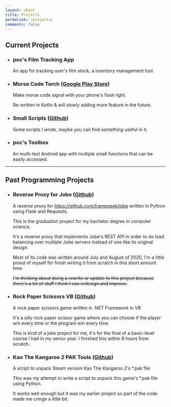 ```yaml
---
layout: about
title: Projects
permalink: /projects/
comments: false
---
```


## Current Projects

- ### poc's Film Tracking App

    An app for tracking user's film stock, a inventory management tool.

- ### Morse Code Torch ([Google Play Store](https://play.google.com/store/apps/details?id=com.perryoncrack.mcfleshlite))

    Make morse code signal with your phone's flash light.

    Re-written in Kotlin & will slowly adding more feature in the future.

- ### Small Scripts ([Github](https://github.com/perryOnCrack/Small-Scripts))

    Some scripts I wrote, maybe you can find something useful in it.

- ### poc's Toolbox

    An multi-tool Android app with multiple small functions that can be easily accessed.

---

## Past Programming Projects

- ### Reverse Proxy for Jobe ([Github](https://github.com/perryOnCrack/Reverse-Proxy-for-Jobe))

    A reverse proxy for https://github.com/trampgeek/jobe written in Python using Flask and Requests.

    This is the graduation project for my bachelor degree in computer science.

    It's a reverse proxy that implements Jobe's REST API in order to do load balancing over multiple Jobe servers instead of one like its original design.

    Most of its code was written around July and August of 2020, I'm a little proud of myself for finish writing it from scratch in this short amount time.

    ~~I'm thinking about doing a rewrite or update to this project because there's a lot of stuff I think I can redesign and improve.~~

- ### Rock Paper Scissors VB ([Github](https://github.com/perryOnCrack/Rock-Paper-Scissors-VB))

    A rock paper scissors game written in .NET Framework in VB

    It's a silly rock paper scissor game where you can choose if the player win every time or the program win every time.

    This is kind of a joke project for me, it's for the final of a basic-level course I had in my senior year. I finished this within 8 hours from scratch.

- ### Kao The Kangaroo 2 PAK Tools ([Github](https://github.com/perryOnCrack/Kao-The-Kangaroo-2-PAK-Tools))

    A script to unpack Steam version Kao The Kangaroo 2's *.pak file

    This was my attempt to write a script to unpack this game's *.pak file using Python.

    It works well enough but it was my earlier project so part of the code made me cringe a little bit.
